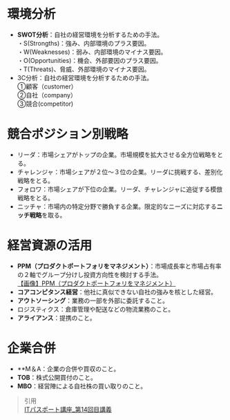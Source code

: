 # 環境分析  
* **SWOT分析**：自社の経営環境を分析するための手法。  
・S(Strongths)：強み、内部環境のプラス要因。  
・W(Weaknesses)：弱み、内部環境のマイナス要因。  
・O(Opportunities)：機会、外部要因のプラス要因。    
・T(Threats)、脅威、外部環境のマイナス要因。  
* 3C分析：自社の経営環境を分析するための手法。  
①顧客（customer）  
②自社（company）  
③競合(competitor)  

# 競合ポジション別戦略  
* リーダ：市場シェアがトップの企業。市場規模を拡大させる全方位戦略をとる。
* チャレンジャ：市場シェアが２位〜３位の企業。リーダに挑戦する、差別化戦略をとる。
* フォロワ：市場シェアが下位の企業。リーダ、チャレンジャに追従する模倣戦略をとる。
* ニッチャ：市場内の特定分野で勝負する企業。限定的なニーズに対応する**ニッチ戦略**を取る。  

# 経営資源の活用  
* **PPM（プロダクトポートフォリをマネジメント）**：市場成長率と市場占有率の２軸でグループ分けし投資方向性を検討する手法。  
[【画像】PPM（プロダクトポートフォリをマネジメント）](https://gyazo.com/5663c1604f6dea5321556cba32db0b8c)  
* **コアコンピタンス経営**：他社に真似できない自社の強みを核とした経営。  
* **アウトソーシング**：業務の一部を外部に委託すること。  
* ロジスティクス：倉庫管理や配送などの物流業務のこと。  
* **アライアンス**：提携のこと。  

# 企業合併  
* **M＆A：企業の合併や買収のこと。
* **TOB**：株式公開買付のこと。  
* **MBO**：経営陣による自社株の買い取りのこと。  

> 引用  
[ITパスポート講座_第14回目講義](https://www.youtube.com/watch?v=3qIVRBL9PV8&list=PLC9xywNMIf9jgTizhye6GyPjZcuPZ9ou5&index=15)   
